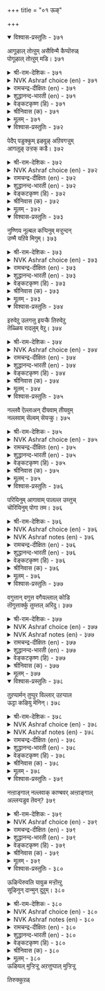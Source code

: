 +++
title = "०१ ऊऴ्"

+++


<details open><summary>विश्वास-प्रस्तुतिः - ३७१</summary>

आगूऴाल् तोऩ्ऱुम् असैविन्मै कैप्पॊरुळ्  
पोगूऴाल् तोऩ्ऱुम् मडि।      ३७१
</details>

<details><summary>श्री-राम-देशिकः - ३७१</summary>

अर्थार्जने प्रयत्नः स्यादर्थप्रापककर्मणा ।  
आलस्यं जायते तस्मिन्नर्थ नाशककर्मणा ॥ ३७१॥
</details>

<details><summary>NVK Ashraf choice (en) - ३७१</summary>

०३७१
The gains of labour, and loss due to languor,
Are both outcomes of fate.
(N.V.K. Ashraf), (K. Krishnaswamy & Vijaya Ramkumar)
</details>

<details><summary>रामचन्द्र-दीक्षितः (en) - ३७१</summary>

371\. āku ūḻāl tōṉṟum, acaivu iṉmai; kaipporuḷ  
pōku ūḻāl tōṉṟum, maṭi.

371\. Out of fate springs perseverance which leads to one’s fortune. Out of fate springs one’s indolence which leads to one’s ruin.  
</details>

<details><summary>शुद्धानन्द-भारती (en) - ३७१</summary>

1\. ஆகூழால் தோன்றும் அசைவின்மை கைப்பொருள்  
போகூழால் தோன்றும் மடி  
Efforts succeed by waxing star  
Wealth-losing brings waning star.        371  
</details>

<details><summary>वेङ्कटकृष्ण (हि) - ३७१</summary>

371
अर्थ-वृद्धि के भाग्य से, हो आलस्य-अभाव ।  
अर्थ-नाश के भाग्य से, हो आलस्य स्वभाव ॥
</details>

<details><summary>श्रीनिवास (क) - ३७१</summary>

371. अदृष्ट तरुव विधियिन्द प्रयत्नशीलतॆयुण्टागुत्तदॆ; सिरि कैतप्पिसुव विधियिन्द आलसिकॆ हुट्टिकॊळ्ळुत्तदॆ.

</details>

<details><summary>मूलम् - ३७१</summary>

आगूऴाल् तोऩ्ऱुम् असैविन्मै कैप्पॊरुळ्  
पोगूऴाल् तोऩ्ऱुम् मडि।      ३७१
</details>

<details open><summary>विश्वास-प्रस्तुतिः - ३७२</summary>

पेदैप् पडुक्कुम् इऴवूऴ् अऱिवगऱ्ऱुम्  
आगलूऴ् उऱ्ऱक् कडै।      ३७२
</details>

<details><summary>श्री-राम-देशिकः - ३७२</summary>

विदुषोऽपि भवेन्मौढ्यं अर्थनाशककर्मणा ।  
मूढस्यापि भवेज्ज्ञान मर्थप्रापककर्मणा ॥ ३७२॥
</details>

<details><summary>NVK Ashraf choice (en) - ३७२</summary>

०३७२
Adverse fate befools, and when time serves
A harmless fate expands knowledge. *
(P.S. Sundaram), (Satguru Subramuniyaswami)
</details>

<details><summary>रामचन्द्र-दीक्षितः (en) - ३७२</summary>

372\. pētaip paṭukkum, iḻavu ūḻ; aṟivu akaṟṟum,  
ākal ūḻ uṟṟakkaṭai.

372\. Fate makes fools of the wise. Fate makes folly pass for wisdom.  
</details>

<details><summary>शुद्धानन्द-भारती (en) - ३७२</summary>

2\. பேதைப் படுக்கும் இழவூழ் அறிவகற்றும்  
ஆகலூழ் உற்றக் கடை  
Loss-fate makes a dull fool of us  
Gain-fate makes us prosperous, wise!        372  
</details>

<details><summary>वेङ्कटकृष्ण (हि) - ३७२</summary>

372
अर्थ-क्षयकर भाग्य तो, करे बुद्धि को मन्द ।  
अर्थ-वृद्धिकर भाग्य तो, करे विशाल अमन्द ॥
</details>

<details><summary>श्रीनिवास (क) - ३७२</summary>

372. दुर्विधियु बुद्धिवन्तनन्नू दड्डनन्नागि माडीबिडुत्तदॆ; अदृष्ट तरुव विधि अवन बुद्धिवन्तिकॆयन्नु विस्तरिसुत्तदॆ.

</details>

<details><summary>मूलम् - ३७२</summary>

पेदैप् पडुक्कुम् इऴवूऴ् अऱिवगऱ्ऱुम्  
आगलूऴ् उऱ्ऱक् कडै।      ३७२
</details>

<details open><summary>विश्वास-प्रस्तुतिः - ३७३</summary>

नुण्णिय नूल्बल कऱ्पिनुम् मऱ्ऱुन्दन्  
उण्मै यऱिवे मिगुम्।      ३७३
</details>

<details><summary>श्री-राम-देशिकः - ३७३</summary>

अधीत सर्व शास्त्रैरप्यशुभं कर्म यत् कृतम् ।  
तदेव समयं प्राप्य तत्त्वज्ञानं विनाशयेत् ॥ ३७३॥
</details>

<details><summary>NVK Ashraf choice (en) - ३७३</summary>

०३७३
A man may have studied many subtle works,
But what survives is his innate wisdom.
(P.S. Sundaram)
</details>

<details><summary>रामचन्द्र-दीक्षितः (en) - ३७३</summary>

373\. nuṇṇiya nūl pala kaṟpiṉum, maṟṟum taṉ  
uṇmai aṟivē mikum.

373\. What if one is a man of subtle learning; one’s mind is swayed by fate.  
</details>

<details><summary>शुद्धानन्द-भारती (en) - ३७३</summary>

3\. நுண்ணிய நூல்பல கற்பினும் மற்றுந்தன்  
உண்மை அறிவே மிகும்  
What matters subtle study deep?  
Levels of innate wisdom-keep.        373  
</details>

<details><summary>वेङ्कटकृष्ण (हि) - ३७३</summary>

373
गूढ़ शास्त्र सीखें बहुत, फिर भी अपना भाग्य ।  
मन्द बुद्धि का हो अगर, हावी मांद्य अभाग्य ॥
</details>

<details><summary>श्रीनिवास (क) - ३७३</summary>

373. ऒब्बनु हलवारु सूक्ष्म विचारगळुळ्ळ शास्त्र ग्रन्थगळन्नु ओदिकॊण्डिद्दरू विधि तन्द स्वाभाविकवाद अरिवे अवनल्लि
मेलागि निल्लुत्तदॆ.

</details>

<details><summary>मूलम् - ३७३</summary>

नुण्णिय नूल्बल कऱ्पिनुम् मऱ्ऱुन्दन्  
उण्मै यऱिवे मिगुम्।      ३७३
</details>

<details open><summary>विश्वास-प्रस्तुतिः - ३७४</summary>

इरुवेऱु उलगत्तु इयऱ्कै तिरुवेऱु  
तॆळ्ळिय रादलुम् वेऱु।      ३७४
</details>

<details><summary>श्री-राम-देशिकः - ३७४</summary>

एको भवति वित्ताढ्यो विद्यया सहितोऽपरः ।  
कारणं विधिरेवात्र स्वभावो लोकसम्मतः ॥ ३७४॥
</details>

<details><summary>NVK Ashraf choice (en) - ३७४</summary>

०३७४
The world ordains two different ways:
Acquiring wealth is one, attaining wisdom another. *
(Satguru Subramuniyaswami)
</details>

<details><summary>रामचन्द्र-दीक्षितः (en) - ३७४</summary>

374\. iru vēṟu, ulakattu iyaṟkai; tiru vēṟu;  
teḷḷiyar ātalum vēṟu.

374\. Fate has a double sway. It makes the foolish rich and the wise poor.  
</details>

<details><summary>शुद्धानन्द-भारती (en) - ३७४</summary>

4\. இருவேறு உலகத்து இயற்கை திருவேறு  
தெள்ளிய ராதலும் வேறு  
Two natures in the world obtain  
Some wealth and others wisdom gain.        374  
</details>

<details><summary>वेङ्कटकृष्ण (हि) - ३७४</summary>

374
जगत-प्रकृति है नियतिवश, दो प्रकार से भिन्न ।  
श्रीयुत होना एक है, ज्ञान-प्राप्ति है भिन्न ॥
</details>

<details><summary>श्रीनिवास (क) - ३७४</summary>

374. (विधिय कारणदिन्द) लोकद स्वभावदल्लि ऎरडु बगॆगळु; सिरिवन्तरागिरुवुदु बेरॆ, बुद्धिवन्तरागिरुवुदु बेरॆ.

</details>

<details><summary>मूलम् - ३७४</summary>

इरुवेऱु उलगत्तु इयऱ्कै तिरुवेऱु  
तॆळ्ळिय रादलुम् वेऱु।      ३७४
</details>

<details open><summary>विश्वास-प्रस्तुतिः - ३७५</summary>

नल्लवै ऎल्लाअन् दीयवाम् तीयवुम्  
नल्लवाम् सॆल्वम् सॆयऱ्कु।      ३७५
</details>

<details><summary>श्री-राम-देशिकः - ३७५</summary>

अकालेऽप्याप्नुयाद्वित्त मनुकृले विधौ सति ।  
कालेऽपि तन्न लभ्येत विपरीते विधौ सति ॥ ३७५॥
</details>

<details><summary>NVK Ashraf choice (en) - ३७५</summary>

०३७५
In business dealings, fate can turn
All good things bad and even bad good.
(N.V.K. Ashraf)
</details>

<details><summary>रामचन्द्र-दीक्षितः (en) - ३७५</summary>

375\. nallavai ellāam tīya ām; tīyavum  
nalla ām;-celvam ceyaṟku.

375\. Things favourable become adverse, and the unfavourable favourable.  
</details>

<details><summary>शुद्धानन्द-भारती (en) - ३७५</summary>

5\. நல்லவை எல்லாஅந் தீயவாம் தீயவும்  
நல்லவாம் செல்வம் செயற்கு.  
In making wealth fate changes mood;  
The good as bad and bad as good.        375  
</details>

<details><summary>वेङ्कटकृष्ण (हि) - ३७५</summary>

375
धन अर्जन करत समय, विधिवश यह हो जाय ।  
बुरा बनेगा सब भला, बुरा भला बन जाय ॥
</details>

<details><summary>श्रीनिवास (क) - ३७५</summary>

375. सिरियन्नु कूडिडुव प्रयत्नदल्लि (विधिय दॆसॆयिन्द) ऒळ्ळॆयदॆल्ल कॆट्टदू, कॆट्टदॆल्ल ऒळ्ळॆयदू आगुवुदुण्टु.

</details>

<details><summary>मूलम् - ३७५</summary>

नल्लवै ऎल्लाअन् दीयवाम् तीयवुम्  
नल्लवाम् सॆल्वम् सॆयऱ्कु।      ३७५
</details>

<details open><summary>विश्वास-प्रस्तुतिः - ३७६</summary>

परियिनुम् आगावाम् पालल्ल उय्त्तुच्  
चॊरियिनुम् पोगा तम।      ३७६
</details>

<details><summary>श्री-राम-देशिकः - ३७६</summary>

सुरक्षितमपि भ्रश्येत् विधिमूलमनागतम् ।  
अरक्षितं च तित्तिष्ठे द्विधिमूलं यदागतम् ॥ ३७६॥
</details>

<details><summary>NVK Ashraf choice (en) - ३७६</summary>

०३७६
What is not naturally ours cannot be got,
Nor what is natural, ejected. *
(P.S. Sundaram)
</details>

<details><summary>NVK Ashraf notes (en) - ३७६</summary>

३७६. Compare with ६०९ under Avoiding Sloth. "Inherent flaws that are natural can be overcome by getting rid of indolence" – (N.V.K. Ashraf)
</details>

<details><summary>रामचन्द्र-दीक्षितः (en) - ३७६</summary>

376\. pariyiṉum ākāvām, pāl alla; uyttuc  
coriyiṉum pōkā, tama.

376\. One may lose one’s wealth however carefully one may guard it. One may not lose it though he flings it away. It is all ordained by fate.  
</details>

<details><summary>शुद्धानन्द-भारती (en) - ३७६</summary>

6\. பரியினும் ஆகாவாம் பாலல்ல உய்த்துச்  
சொரியினும் போகா தம.  
Things not thine never remain  
Things destined are surely thine.        376  
</details>

<details><summary>वेङ्कटकृष्ण (हि) - ३७६</summary>

376
कठिन यत्न भी ना रखे, जो न रहा निज भाग ।  
निकाले नहीं निकलता, जो है अपने भाग ॥
</details>

<details><summary>श्रीनिवास (क) - ३७६</summary>

376. तम्म पालिगॆ विधि कॊडद वस्तुगळन्नु ऎच्चरिकॆयिन्द कापाडिकॊण्डरू अवु निल्लुवुदिल्ल; विधि वस्तुगळन्नु बेडवॆन्दु
हॊरगॆ सुरिदरू अवु तॊलगुवुदिल्ल.

</details>

<details><summary>मूलम् - ३७६</summary>

परियिनुम् आगावाम् पालल्ल उय्त्तुच्  
चॊरियिनुम् पोगा तम।      ३७६
</details>

<details open><summary>विश्वास-प्रस्तुतिः - ३७७</summary>

वगुत्तान् वगुत्त वगैयल्लाल् कोडि  
तॊगुत्तार्क्कु तुय्त्तल् अरिदु।      ३७७
</details>

<details><summary>श्री-राम-देशिकः - ३७७</summary>

कोटिसङ्ख्यायुतं वित्तं सम्पादयतु वोपरि ।  
विधिना यावदाप्नोति भोक्तुं नालं ततोऽधिकम् ॥ ३७७॥
</details>

<details><summary>NVK Ashraf choice (en) - ३७७</summary>

०३७७
Except as disposed by the Disposer,
Even millions amassed may not be enjoyed. *
(P.S. Sundaram)
</details>

<details><summary>NVK Ashraf notes (en) - ३७७</summary>

३७७. The word "वगुत्तान्" [Disposer] here is invariably taken to mean God. Most translators have obviously followed Parimelalagar's interpretation of the word "वगुत्तान्" as "तॆय्वम्". Chakravarti [१९५३] translates the word as "destiny". Relevant here is the translation of a similar passage from Naladiyar – a Jaina classic beyond doubt. "Though fortune forsake him and fate frown on him॥॥॥" Translator S. Anavaratavinayakam Pillai here has chosen to render the word "तॆय्वम्" as "fate". 
</details>

<details><summary>रामचन्द्र-दीक्षितः (en) - ३७७</summary>

377\. vakuttāṉ vakutta vakai allāl, kōṭi  
tokuttārkkum tuyttal aritu.

377\. Unless pre-ordained by the divine Disposer, even if a man did pile up a crore it would not be possible for him to enjoy it.  
</details>

<details><summary>शुद्धानन्द-भारती (en) - ३७७</summary>

7\. வகுத்தான் வகுத்த வகையல்லால் கோடி  
தொகுத்தார்க்கும் துய்த்தல் அரிது.  
Who crores amass enjoy but what  
The Dispenser's decrees allot.        377  
</details>

<details><summary>वेङ्कटकृष्ण (हि) - ३७७</summary>

377
भाग्य-विद्यायक के किये, बिना भाग्य का योग ।  
कोटि चयन के बाद भी, दुर्लभ है सुख-भोग ॥
</details>

<details><summary>श्रीनिवास (क) - ३७७</summary>

377. विधियु पालु माडिकॊट्ट बगॆयल्लल्लदॆ, कोटगट्टलॆ हणवन्नु कॊडिट्टुकॊण्डरू, अदन्नु अनुभविसुवुदु
कष्टवे. (ऎष्टे कॊडिट्टरू विधि नेविसिदष्टे अनुभविसलु साध्य)

</details>

<details><summary>मूलम् - ३७७</summary>

वगुत्तान् वगुत्त वगैयल्लाल् कोडि  
तॊगुत्तार्क्कु तुय्त्तल् अरिदु।      ३७७
</details>

<details open><summary>विश्वास-प्रस्तुतिः - ३७८</summary>

तुऱप्पार्मन् तुप्पुर विल्लार् उऱऱ्पाल  
ऊट्टा कऴियु मॆनिन्।      ३७८
</details>

<details><summary>श्री-राम-देशिकः - ३७८</summary>

दुष्कर्मवशमापन्ना महाभाग्यात् स्थितादपि ।  
नराः सुखं न विन्दन्ति संन्यासं प्राप्नुवन्ति च ॥ ३७८॥
</details>

<details><summary>NVK Ashraf choice (en) - ३७८</summary>

०३७८
That the destitute have not renounced
Is because fate has not relieved them of their share. *
(P.S. Sundaram), (N.V.K. Ashraf)
</details>

<details><summary>NVK Ashraf notes (en) - ३७८</summary>

३७८. Valluvar says in couplet १०५०: “The poverty stricken has a chance to renounce, lest he hang around for salt and gruel”. * ((K. Kannan)). Here in couplet ३७८ he cites fate as the reason why the destitute have not renounced in spite of their poverty.
</details>

<details><summary>रामचन्द्र-दीक्षितः (en) - ३७८</summary>

378\. tuṟappārmaṉ, tuppuravu illār-uṟaṟpāla  
ūṭṭā kaḻiyum eṉiṉ.

378\. The poor could easily renounce the world if fate were to refrain from visiting them with the curse of their past deeds.  
</details>

<details><summary>शुद्धानन्द-भारती (en) - ३७८</summary>

8\. துறப்பார்மன் துப்புர வில்லார் உறற்பால  
ஊட்டா கழியும் எனின்.  
The destitute desire will quit  
If fate with ills visit them not.        378  
</details>

<details><summary>वेङ्कटकृष्ण (हि) - ३७८</summary>

378
दुःख बदे जो हैं उन्हें, यदि न दिलावें दैव ।  
सुख से वंचित दीन सब, बनें विरक्त तदैव ॥
</details>

<details><summary>श्रीनिवास (क) - ३७८</summary>

378. विधियिन्द बरबेकाद दुःखगळु बन्दु कष्टक्कीडुमाडदॆ हागॆयॆ कळॆयुवुदादरॆ, अनुभविसलु एनू इल्लद
दरिद्ररु सन्यासिगळागि बिडुत्तद्दरल्लवॆ?

</details>

<details><summary>मूलम् - ३७८</summary>

तुऱप्पार्मन् तुप्पुर विल्लार् उऱऱ्पाल  
ऊट्टा कऴियु मॆनिन्।      ३७८
</details>

<details open><summary>विश्वास-प्रस्तुतिः - ३७९</summary>

नऩ्ऱाङ्गाल् नल्लवाक् काण्बवर् अऩ्ऱाङ्गाल्  
अल्लऱ्पडुव तॆवन्?      ३७९
</details>

<details><summary>श्री-राम-देशिकः - ३७९</summary>

लब्ध्वा शुभतरं कर्म हृष्टो भवसि सर्वदा ।  
अशुभे तु समायाते वृथा शोचसि तत् कुतः? ॥ ३७९॥
</details>

<details><summary>NVK Ashraf choice (en) - ३७९</summary>

०३७९
Why do those who take good luck in their stride,
Struggle when encountered with bad?
(P.S. Sundaram), (N.V.K. Ashraf)
</details>

<details><summary>रामचन्द्र-दीक्षितः (en) - ३७९</summary>

379\. naṉṟu ām kāl nallavāk kāṇpavar, aṉṟu ām kāl  
allaṟpaṭuvatu evaṉ.

379\. Why worry about pain and pleasure? They are all the workings of fate.  
</details>

<details><summary>शुद्धानन्द-भारती (en) - ३७९</summary>

9\. நன்றாங்கால் நல்லவாக் காண்பவர் அன்றாங்கால்  
அல்லற் படுவ தெவன்  
Who good in time of good perceive  
In evil time why should they grieve?        379  
</details>

<details><summary>वेङ्कटकृष्ण (हि) - ३७९</summary>

379
रमता है सुख-भोग में, फल दे जब सत्कर्म ।  
गड़बड़ करना किसलिये, फल दे जब दुष्कर्म ॥
</details>

<details><summary>श्रीनिवास (क) - ३७९</summary>

379. तमगॆ ऒळ्ळॆयुदागुव कालदल्लि सुख् सन्तोषगळिन्द स्वागतिसुववरु, कॆट्टदु सम्भविसिदाग आतङ्क पडुवुदेकॆ?
(सुख दुःख ऎरडू विधिय मुखगळे. यावुदे बन्दरू अनुभविसदॆ बेरॆ मार्गविल्ल)

</details>

<details><summary>मूलम् - ३७९</summary>

नऩ्ऱाङ्गाल् नल्लवाक् काण्बवर् अऩ्ऱाङ्गाल्  
अल्लऱ्पडुव तॆवन्?      ३७९
</details>

<details open><summary>विश्वास-प्रस्तुतिः - ३८०</summary>

ऊऴिऱ्पॆरुवलि यावुळ मऱ्ऱॊऩ्ऱु  
सूऴिनुन् दान्मुन् दुऱुम्।      ३८०
</details>

<details><summary>श्री-राम-देशिकः - ३८०</summary>

विधिना तु समं वस्तु बलवन्नेह विद्यते ।  
विनाश्य मानुषं यत्नं विधिरेव जयेत् सदा ॥ ३८०॥
</details>

<details><summary>NVK Ashraf choice (en) - ३८०</summary>

०३८०
What is there mightier than fate? For it overtakes us
In spite of our plans to overcome it. *
(Satguru Subramuniyaswami), (N.V.K. Ashraf)
</details>

<details><summary>NVK Ashraf notes (en) - ३८०</summary>

३८०. The same Valluvar says under “Manliness” in couplet ६२०: “Those who never get tired of striving undauntedly shall leave even Fate behind”. (( Shuddhananda Bharatiar), (P.S. Sundaram))
</details>

<details><summary>रामचन्द्र-दीक्षितः (en) - ३८०</summary>

380\. ūḻiṉ peruvali yā uḷa-maṟṟu oṉṟu  
cūḻiṉum, tāṉ muntuṟum.

380\. What is there so potent as Fate? Even if we devise some way of counteracting it, it takes us by surprise.

**End of arattuppal**  
</details>

<details><summary>शुद्धानन्द-भारती (en) - ३८०</summary>

10\. ஊழிற் பெருவலி யாவுள மற்றொன்று  
சூழினும் தான்முந் துறும்.  
What power surpasses fate? Its will  
Persists against the human skill.        380  
</details>

<details><summary>वेङ्कटकृष्ण (हि) - ३८०</summary>

380
बढ़ कर भी प्रारब्ध से, क्या है शक्ति महान ।  
जयी वही उसपर अगर, चाल चलावे आन ॥
</details>

<details><summary>श्रीनिवास (क) - ३८०</summary>

380. विधिगिन्त अधिक बलशालियादुदु यावुदिदे? अदन्नु मरॆयलु बेरॊन्दन्नु नॆनॆदरू विधि ताने मुन्दॆ
बन्दु निल्लुत्तदॆ.
</details>

<details><summary>मूलम् - ३८०</summary>

ऊऴिऱ्पॆरुवलि यावुळ मऱ्ऱॊऩ्ऱु  
सूऴिनुन् दान्मुन् दुऱुम्।      ३८०
</details>
ऊऴियल् मुऱ्ऱिऱ्ऱु  
अऱत्तुप्पाल् मुऱ्ऱिऱ्ऱु  

तिरुक्कुऱळ्  